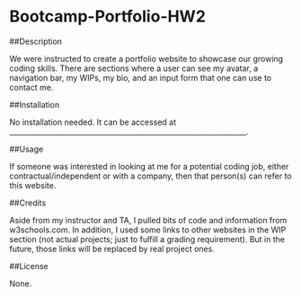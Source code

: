 # Bootcamp-Portfolio-HW2

##Description

We were instructed to create a portfolio website to showcase our growing coding skills. There are sections where a user can see my avatar, a navigation bar, my WIPs, my bio, and an input form that one can use to contact me.

##Installation

No installation needed. It can be accessed at __________________________________________________________________.

##Usage

If someone was interested in looking at me for a potential coding job, either contractual/independent or with a company, then that person(s) can refer to this website.

##Credits

Aside from my instructor and TA, I pulled bits of code and information from w3schools.com. In addition, I used some links to other websites in the WIP section (not actual projects; just to fulfill a grading requirement). But in the future, those links will be replaced by real project ones.

##License

None.
